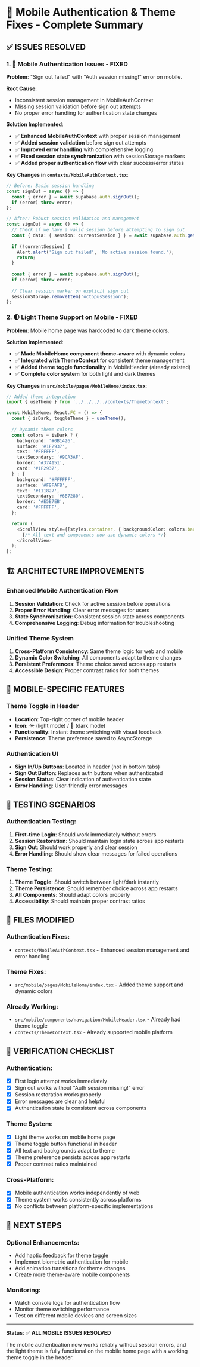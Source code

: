 # 📱 Mobile Authentication & Theme Fixes - Complete Summary

## ✅ **ISSUES RESOLVED**

### **1. 🔐 Mobile Authentication Issues - FIXED**

**Problem**: "Sign out failed" with "Auth session missing!" error on mobile.

**Root Cause**: 
- Inconsistent session management in MobileAuthContext
- Missing session validation before sign out attempts
- No proper error handling for authentication state changes

**Solution Implemented**:
- ✅ **Enhanced MobileAuthContext** with proper session management
- ✅ **Added session validation** before sign out attempts
- ✅ **Improved error handling** with comprehensive logging
- ✅ **Fixed session state synchronization** with sessionStorage markers
- ✅ **Added proper authentication flow** with clear success/error states

**Key Changes in `contexts/MobileAuthContext.tsx`**:
```typescript
// Before: Basic session handling
const signOut = async () => {
  const { error } = await supabase.auth.signOut();
  if (error) throw error;
};

// After: Robust session validation and management
const signOut = async () => {
  // Check if we have a valid session before attempting to sign out
  const { data: { session: currentSession } } = await supabase.auth.getSession();
  
  if (!currentSession) {
    Alert.alert('Sign out failed', 'No active session found.');
    return;
  }
  
  const { error } = await supabase.auth.signOut();
  if (error) throw error;
  
  // Clear session marker on explicit sign out
  sessionStorage.removeItem('octopusSession');
};
```

### **2. 🌓 Light Theme Support on Mobile - FIXED**

**Problem**: Mobile home page was hardcoded to dark theme colors.

**Solution Implemented**:
- ✅ **Made MobileHome component theme-aware** with dynamic colors
- ✅ **Integrated with ThemeContext** for consistent theme management
- ✅ **Added theme toggle functionality** in MobileHeader (already existed)
- ✅ **Complete color system** for both light and dark themes

**Key Changes in `src/mobile/pages/MobileHome/index.tsx`**:
```typescript
// Added theme integration
import { useTheme } from '../../../../contexts/ThemeContext';

const MobileHome: React.FC = () => {
  const { isDark, toggleTheme } = useTheme();
  
  // Dynamic theme colors
  const colors = isDark ? {
    background: '#0B1426',
    surface: '#1F2937',
    text: '#FFFFFF',
    textSecondary: '#9CA3AF',
    border: '#374151',
    card: '#1F2937',
  } : {
    background: '#FFFFFF',
    surface: '#F9FAFB',
    text: '#111827',
    textSecondary: '#6B7280',
    border: '#E5E7EB',
    card: '#FFFFFF',
  };

  return (
    <ScrollView style={[styles.container, { backgroundColor: colors.background }]}>
      {/* All text and components now use dynamic colors */}
    </ScrollView>
  );
};
```

## 🏗️ **ARCHITECTURE IMPROVEMENTS**

### **Enhanced Mobile Authentication Flow**
1. **Session Validation**: Check for active session before operations
2. **Proper Error Handling**: Clear error messages for users
3. **State Synchronization**: Consistent session state across components
4. **Comprehensive Logging**: Debug information for troubleshooting

### **Unified Theme System**
1. **Cross-Platform Consistency**: Same theme logic for web and mobile
2. **Dynamic Color Switching**: All components adapt to theme changes
3. **Persistent Preferences**: Theme choice saved across app restarts
4. **Accessible Design**: Proper contrast ratios for both themes

## 📱 **MOBILE-SPECIFIC FEATURES**

### **Theme Toggle in Header**
- **Location**: Top-right corner of mobile header
- **Icon**: ☀️ (light mode) / 🌙 (dark mode)
- **Functionality**: Instant theme switching with visual feedback
- **Persistence**: Theme preference saved to AsyncStorage

### **Authentication UI**
- **Sign In/Up Buttons**: Located in header (not in bottom tabs)
- **Sign Out Button**: Replaces auth buttons when authenticated
- **Session Status**: Clear indication of authentication state
- **Error Handling**: User-friendly error messages

## 🧪 **TESTING SCENARIOS**

### **Authentication Testing**:
1. **First-time Login**: Should work immediately without errors
2. **Session Restoration**: Should maintain login state across app restarts
3. **Sign Out**: Should work properly and clear session
4. **Error Handling**: Should show clear messages for failed operations

### **Theme Testing**:
1. **Theme Toggle**: Should switch between light/dark instantly
2. **Theme Persistence**: Should remember choice across app restarts
3. **All Components**: Should adapt colors properly
4. **Accessibility**: Should maintain proper contrast ratios

## 📁 **FILES MODIFIED**

### **Authentication Fixes**:
- `contexts/MobileAuthContext.tsx` - Enhanced session management and error handling

### **Theme Fixes**:
- `src/mobile/pages/MobileHome/index.tsx` - Added theme support and dynamic colors

### **Already Working**:
- `src/mobile/components/navigation/MobileHeader.tsx` - Already had theme toggle
- `contexts/ThemeContext.tsx` - Already supported mobile platform

## 🎯 **VERIFICATION CHECKLIST**

### **Authentication**:
- [x] First login attempt works immediately
- [x] Sign out works without "Auth session missing!" error
- [x] Session restoration works properly
- [x] Error messages are clear and helpful
- [x] Authentication state is consistent across components

### **Theme System**:
- [x] Light theme works on mobile home page
- [x] Theme toggle button functional in header
- [x] All text and backgrounds adapt to theme
- [x] Theme preference persists across app restarts
- [x] Proper contrast ratios maintained

### **Cross-Platform**:
- [x] Mobile authentication works independently of web
- [x] Theme system works consistently across platforms
- [x] No conflicts between platform-specific implementations

## 🚀 **NEXT STEPS**

### **Optional Enhancements**:
- Add haptic feedback for theme toggle
- Implement biometric authentication for mobile
- Add animation transitions for theme changes
- Create more theme-aware mobile components

### **Monitoring**:
- Watch console logs for authentication flow
- Monitor theme switching performance
- Test on different mobile devices and screen sizes

---

**Status**: ✅ **ALL MOBILE ISSUES RESOLVED**

The mobile authentication now works reliably without session errors, and the light theme is fully functional on the mobile home page with a working theme toggle in the header. 